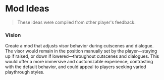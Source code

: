 # Mod Ideas

> These ideas were compiled from other player's feedback.

### Vision

Create a mod that adjusts visor behavior during cutscenes and dialogue. The visor would remain in the position manually set by the player—staying up if raised, or down if lowered—throughout cutscenes and dialogues. This would offer a more immersive and customizable experience, contrasting with the default behavior, and could appeal to players seeking varied playthrough styles.
